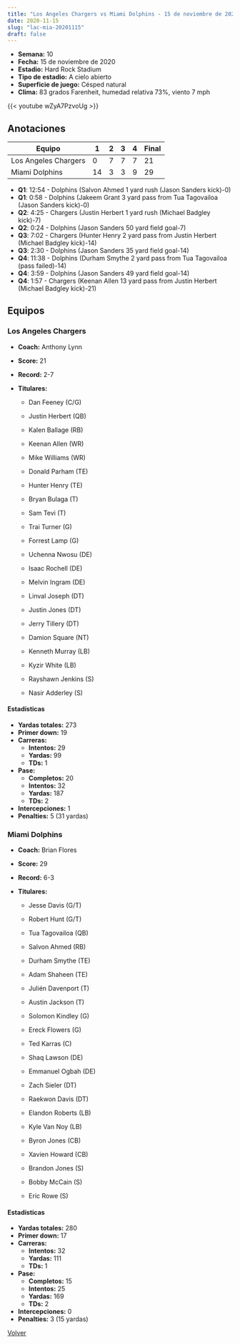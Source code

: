```yaml
---
title: "Los Angeles Chargers vs Miami Dolphins - 15 de noviembre de 2020"
date: 2020-11-15
slug: "lac-mia-20201115"
draft: false
---
```


- **Semana:** 10
- **Fecha:** 15 de noviembre de 2020
- **Estadio:** Hard Rock Stadium
- **Tipo de estadio:** A cielo abierto
- **Superficie de juego:** Césped natural
- **Clima:** 83 grados Farenheit, humedad relativa 73%, viento 7 mph


{{< youtube wZyA7PzvoUg >}}


## Anotaciones
| Equipo | 1 | 2 | 3 | 4 | Final |
|--------|---|---|---|---|-------|
| Los Angeles Chargers  | 0 | 7 | 7 | 7  | 21 |
| Miami Dolphins  | 14 | 3 | 3 | 9  | 29 |
- **Q1**: 12:54 - Dolphins (Salvon Ahmed 1 yard rush (Jason Sanders kick)-0)
- **Q1**: 0:58 - Dolphins (Jakeem Grant 3 yard pass from Tua Tagovailoa (Jason Sanders kick)-0)
- **Q2**: 4:25 - Chargers (Justin Herbert 1 yard rush (Michael Badgley kick)-7)
- **Q2**: 0:24 - Dolphins (Jason Sanders 50 yard field goal-7)
- **Q3**: 7:02 - Chargers (Hunter Henry 2 yard pass from Justin Herbert (Michael Badgley kick)-14)
- **Q3**: 2:30 - Dolphins (Jason Sanders 35 yard field goal-14)
- **Q4**: 11:38 - Dolphins (Durham Smythe 2 yard pass from Tua Tagovailoa (pass failed)-14)
- **Q4**: 3:59 - Dolphins (Jason Sanders 49 yard field goal-14)
- **Q4**: 1:57 - Chargers (Keenan Allen 13 yard pass from Justin Herbert (Michael Badgley kick)-21)


## Equipos


### Los Angeles Chargers
* **Coach:** Anthony Lynn
* **Score:** 21
* **Record:** 2-7
* **Titulares:** 

  * Dan Feeney (C/G) 

  * Justin Herbert (QB) 

  * Kalen Ballage (RB) 

  * Keenan Allen (WR) 

  * Mike Williams (WR) 

  * Donald Parham (TE) 

  * Hunter Henry (TE) 

  * Bryan Bulaga (T) 

  * Sam Tevi (T) 

  * Trai Turner (G) 

  * Forrest Lamp (G) 

  * Uchenna Nwosu (DE) 

  * Isaac Rochell (DE) 

  * Melvin Ingram (DE) 

  * Linval Joseph (DT) 

  * Justin Jones (DT) 

  * Jerry Tillery (DT) 

  * Damion Square (NT) 

  * Kenneth Murray (LB) 

  * Kyzir White (LB) 

  * Rayshawn Jenkins (S) 

  * Nasir Adderley (S) 

#### Estadísticas
* **Yardas totales:** 273
* **Primer down:** 19
* **Carreras:**
  * **Intentos:** 29
  * **Yardas:** 99
  * **TDs:** 1
* **Pase:**
  * **Completos:** 20
  * **Intentos:** 32
  * **Yardas:** 187
  * **TDs:** 2
* **Intercepciones:** 1
* **Penalties:** 5 (31 yardas)

### Miami Dolphins
* **Coach:** Brian Flores
* **Score:** 29
* **Record:** 6-3
* **Titulares:** 

  * Jesse Davis (G/T) 

  * Robert Hunt (G/T) 

  * Tua Tagovailoa (QB) 

  * Salvon Ahmed (RB) 

  * Durham Smythe (TE) 

  * Adam Shaheen (TE) 

  * Julién Davenport (T) 

  * Austin Jackson (T) 

  * Solomon Kindley (G) 

  * Ereck Flowers (G) 

  * Ted Karras (C) 

  * Shaq Lawson (DE) 

  * Emmanuel Ogbah (DE) 

  * Zach Sieler (DT) 

  * Raekwon Davis (DT) 

  * Elandon Roberts (LB) 

  * Kyle Van Noy (LB) 

  * Byron Jones (CB) 

  * Xavien Howard (CB) 

  * Brandon Jones (S) 

  * Bobby McCain (S) 

  * Eric Rowe (S) 

#### Estadísticas
* **Yardas totales:** 280
* **Primer down:** 17
* **Carreras:**
  * **Intentos:** 32
  * **Yardas:** 111
  * **TDs:** 1
* **Pase:**
  * **Completos:** 15
  * **Intentos:** 25
  * **Yardas:** 169
  * **TDs:** 2
* **Intercepciones:** 0
* **Penalties:** 3 (15 yardas)


[Volver](/historia/2020)
